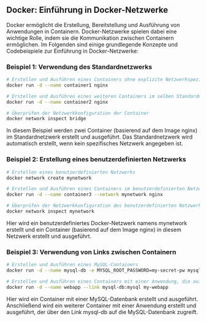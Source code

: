 ## Docker: Einführung in Docker-Netzwerke

Docker ermöglicht die Erstellung, Bereitstellung und Ausführung von Anwendungen in Containern. Docker-Netzwerke spielen dabei eine wichtige Rolle, indem sie die Kommunikation zwischen Containern ermöglichen. Im Folgenden sind einige grundlegende Konzepte und Codebeispiele zur Einführung in Docker-Netzwerke:

### Beispiel 1: Verwendung des Standardnetzwerks

```bash
# Erstellen und Ausführen eines Containers ohne explizite Netzwerkspezifikation
docker run -d --name container1 nginx

# Erstellen und Ausführen eines weiteren Containers im selben Standardnetzwerk
docker run -d --name container2 nginx

# Überprüfen der Netzwerkkonfiguration der Container
docker network inspect bridge
```

In diesem Beispiel werden zwei Container (basierend auf dem Image nginx) im Standardnetzwerk erstellt und ausgeführt. Das Standardnetzwerk wird automatisch erstellt, wenn kein spezifisches Netzwerk angegeben ist.

### Beispiel 2: Erstellung eines benutzerdefinierten Netzwerks

```bash
# Erstellen eines benutzerdefinierten Netzwerks
docker network create mynetwork

# Erstellen und Ausführen eines Containers im benutzerdefinierten Netzwerk
docker run -d --name container3 --network mynetwork nginx

# Überprüfen der Netzwerkkonfiguration des benutzerdefinierten Netzwerks
docker network inspect mynetwork
```

Hier wird ein benutzerdefiniertes Docker-Netzwerk namens mynetwork erstellt und ein Container (basierend auf dem Image nginx) in diesem Netzwerk erstellt und ausgeführt.

### Beispiel 3: Verwendung von Links zwischen Containern

```bash
# Erstellen und Ausführen eines MySQL-Containers
docker run -d --name mysql-db -e MYSQL_ROOT_PASSWORD=my-secret-pw mysql

# Erstellen und Ausführen eines Containers mit einer Anwendung, die auf die MySQL-Datenbank zugreift
docker run -d --name webapp --link mysql-db:mysql my-webapp
```

Hier wird ein Container mit einer MySQL-Datenbank erstellt und ausgeführt. Anschließend wird ein weiterer Container mit einer Anwendung erstellt und ausgeführt, der über den Link mysql-db auf die MySQL-Datenbank zugreift.